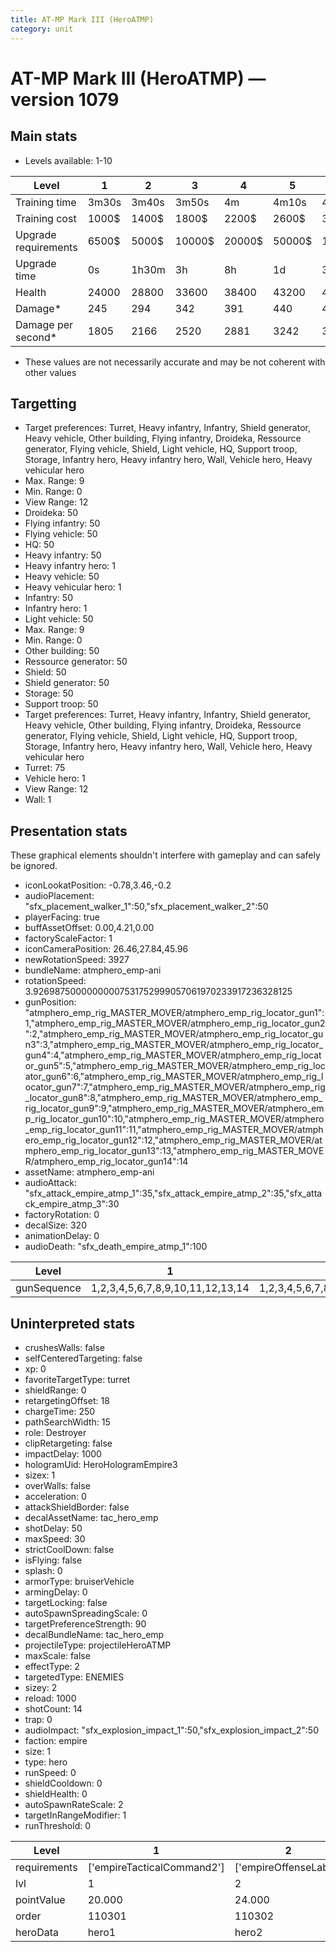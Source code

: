 ```yaml
---
title: AT-MP Mark III (HeroATMP)
category: unit
---
```


# AT-MP Mark III (HeroATMP) — version 1079

## Main stats

  * Levels available: 1-10

|Level               |1    |2    |3     |4     |5     |6      |7      |8      |9       |10      |
|--------------------|-----|-----|------|------|------|-------|-------|-------|--------|--------|
|Training time       |3m30s|3m40s|3m50s |4m    |4m10s |4m20s  |4m30s  |9m20s  |9m40s   |10m     |
|Training cost       |1000$|1400$|1800$ |2200$ |2600$ |3000$  |3400$  |4000$  |4200$   |4600$   |
|Upgrade requirements|6500$|5000$|10000$|20000$|50000$|135000$|225000$|450000$|1500000$|2500000$|
|Upgrade time        |0s   |1h30m|3h    |8h    |1d    |3d     |5d     |1w     |1w3d    |2w      |
|Health              |24000|28800|33600 |38400 |43200 |48000  |52800  |57600  |62400   |72000   |
|Damage*             |245  |294  |342   |391   |440   |489    |538    |587    |636     |733     |
|Damage per second*  |1805 |2166 |2520  |2881  |3242  |3603   |3964   |4325   |4686    |5401    |

* These values are not necessarily accurate and may be not coherent with other values

## Targetting

  * Target preferences: Turret, Heavy infantry, Infantry, Shield generator, Heavy vehicle, Other building, Flying infantry, Droideka, Ressource generator, Flying vehicle, Shield, Light vehicle, HQ, Support troop, Storage, Infantry hero, Heavy infantry hero, Wall, Vehicle hero, Heavy vehicular hero
  * Max. Range: 9
  * Min. Range: 0
  * View Range: 12
  * Droideka: 50
  * Flying infantry: 50
  * Flying vehicle: 50
  * HQ: 50
  * Heavy infantry: 50
  * Heavy infantry hero: 1
  * Heavy vehicle: 50
  * Heavy vehicular hero: 1
  * Infantry: 50
  * Infantry hero: 1
  * Light vehicle: 50
  * Max. Range: 9
  * Min. Range: 0
  * Other building: 50
  * Ressource generator: 50
  * Shield: 50
  * Shield generator: 50
  * Storage: 50
  * Support troop: 50
  * Target preferences: Turret, Heavy infantry, Infantry, Shield generator, Heavy vehicle, Other building, Flying infantry, Droideka, Ressource generator, Flying vehicle, Shield, Light vehicle, HQ, Support troop, Storage, Infantry hero, Heavy infantry hero, Wall, Vehicle hero, Heavy vehicular hero
  * Turret: 75
  * Vehicle hero: 1
  * View Range: 12
  * Wall: 1

## Presentation stats

These graphical elements shouldn't interfere with gameplay and can safely be ignored.

  * iconLookatPosition: -0.78,3.46,-0.2
  * audioPlacement: "sfx_placement_walker_1":50,"sfx_placement_walker_2":50
  * playerFacing: true
  * buffAssetOffset: 0.00,4.21,0.00
  * factoryScaleFactor: 1
  * iconCameraPosition: 26.46,27.84,45.96
  * newRotationSpeed: 3927
  * bundleName: atmphero_emp-ani
  * rotationSpeed: 3.92698750000000007531752999057061970233917236328125
  * gunPosition: "atmphero_emp_rig_MASTER_MOVER/atmphero_emp_rig_locator_gun1":1,"atmphero_emp_rig_MASTER_MOVER/atmphero_emp_rig_locator_gun2":2,"atmphero_emp_rig_MASTER_MOVER/atmphero_emp_rig_locator_gun3":3,"atmphero_emp_rig_MASTER_MOVER/atmphero_emp_rig_locator_gun4":4,"atmphero_emp_rig_MASTER_MOVER/atmphero_emp_rig_locator_gun5":5,"atmphero_emp_rig_MASTER_MOVER/atmphero_emp_rig_locator_gun6":6,"atmphero_emp_rig_MASTER_MOVER/atmphero_emp_rig_locator_gun7":7,"atmphero_emp_rig_MASTER_MOVER/atmphero_emp_rig_locator_gun8":8,"atmphero_emp_rig_MASTER_MOVER/atmphero_emp_rig_locator_gun9":9,"atmphero_emp_rig_MASTER_MOVER/atmphero_emp_rig_locator_gun10":10,"atmphero_emp_rig_MASTER_MOVER/atmphero_emp_rig_locator_gun11":11,"atmphero_emp_rig_MASTER_MOVER/atmphero_emp_rig_locator_gun12":12,"atmphero_emp_rig_MASTER_MOVER/atmphero_emp_rig_locator_gun13":13,"atmphero_emp_rig_MASTER_MOVER/atmphero_emp_rig_locator_gun14":14
  * assetName: atmphero_emp-ani
  * audioAttack: "sfx_attack_empire_atmp_1":35,"sfx_attack_empire_atmp_2":35,"sfx_attack_empire_atmp_3":30
  * factoryRotation: 0
  * decalSize: 320
  * animationDelay: 0
  * audioDeath: "sfx_death_empire_atmp_1":100

|Level      |1                               |2                               |3                               |4                               |5                               |6                               |7                               |8                               |9                               |10                              |
|-----------|--------------------------------|--------------------------------|--------------------------------|--------------------------------|--------------------------------|--------------------------------|--------------------------------|--------------------------------|--------------------------------|--------------------------------|
|gunSequence|1,2,3,4,5,6,7,8,9,10,11,12,13,14|1,2,3,4,5,6,7,8,9,10,11,12,13,14|1,2,3,4,5,6,7,8,9,10,11,12,13,14|1,2,3,4,5,6,7,8,9,10,11,12,13,14|1,2,3,4,5,6,7,8,9,10,11,12,13,14|1,2,3,4,5,6,7,8,9,10,11,12,13,14|1,2,3,4,5,6,7,8,9,10,11,12,13,14|1,2,3,4,5,6,7,8,9,10,11,12,13,14|14,13,12,11,10,9,8,7,6,5,4,3,2,1|1,2,3,8,9,10,4,5,11,12,6,7,13,14|

## Uninterpreted stats

  * crushesWalls: false
  * selfCenteredTargeting: false
  * xp: 0
  * favoriteTargetType: turret
  * shieldRange: 0
  * retargetingOffset: 18
  * chargeTime: 250
  * pathSearchWidth: 15
  * role: Destroyer
  * clipRetargeting: false
  * impactDelay: 1000
  * hologramUid: HeroHologramEmpire3
  * sizex: 1
  * overWalls: false
  * acceleration: 0
  * attackShieldBorder: false
  * decalAssetName: tac_hero_emp
  * shotDelay: 50
  * maxSpeed: 30
  * strictCoolDown: false
  * isFlying: false
  * splash: 0
  * armorType: bruiserVehicle
  * armingDelay: 0
  * targetLocking: false
  * autoSpawnSpreadingScale: 0
  * targetPreferenceStrength: 90
  * decalBundleName: tac_hero_emp
  * projectileType: projectileHeroATMP
  * maxScale: false
  * effectType: 2
  * targetedType: ENEMIES
  * sizey: 2
  * reload: 1000
  * shotCount: 14
  * trap: 0
  * audioImpact: "sfx_explosion_impact_1":50,"sfx_explosion_impact_2":50
  * faction: empire
  * size: 1
  * type: hero
  * runSpeed: 0
  * shieldCooldown: 0
  * shieldHealth: 0
  * autoSpawnRateScale: 2
  * targetInRangeModifier: 1
  * runThreshold: 0

|Level       |1                         |2                    |3                    |4                    |5                    |6                    |7                    |8                    |9                    |10                    |
|------------|--------------------------|---------------------|---------------------|---------------------|---------------------|---------------------|---------------------|---------------------|---------------------|----------------------|
|requirements|['empireTacticalCommand2']|['empireOffenseLab2']|['empireOffenseLab3']|['empireOffenseLab4']|['empireOffenseLab5']|['empireOffenseLab6']|['empireOffenseLab7']|['empireOffenseLab8']|['empireOffenseLab9']|['empireOffenseLab10']|
|lvl         |1                         |2                    |3                    |4                    |5                    |6                    |7                    |8                    |9                    |10                    |
|pointValue  |20.000                    |24.000               |28.000               |32.000               |36.000               |40.000               |44.000               |48.000               |52.000               |60.000                |
|order       |110301                    |110302               |110303               |110304               |110305               |110306               |110307               |110308               |110309               |110310                |
|heroData    |hero1                     |hero2                |hero3                |hero4                |hero5                |hero6                |hero7                |hero8                |hero9                |hero10                |

